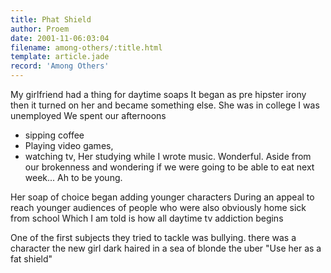 ```yaml
---
title: Phat Shield
author: Proem
date: 2001-11-06:03:04
filename: among-others/:title.html
template: article.jade
record: 'Among Others'
---	
```


My girlfriend had a thing for daytime soaps
It began as pre hipster irony
then it turned on her and became something else.
She was in college
I was unemployed
We spent our afternoons 
- sipping coffee
- Playing video games, 
- watching tv, 
Her studying while I wrote music.
Wonderful. 
Aside from our brokenness and wondering if we were going to be able to eat next week... Ah to be young.

Her soap of choice began adding younger characters
During an appeal to reach younger audiences of people who were also obviously home sick from school 
Which I am told is how all daytime tv addiction begins

One of the first subjects they tried to tackle was bullying.
there was a character
the new girl
dark haired in a sea of blonde
the uber
"Use her as a fat shield"